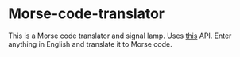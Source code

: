 # Morse-code-translator

This is a Morse code translator and signal lamp. Uses [this](https://funtranslations.com/morse) API. Enter anything in English and translate it to Morse code.
